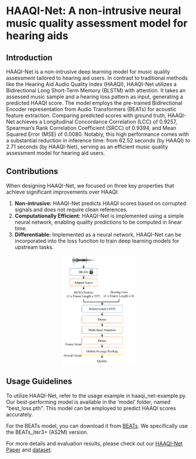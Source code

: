 # HAAQI-Net: A non-intrusive neural music quality assessment model for hearing aids

## Introduction
HAAQI-Net is a non-intrusive deep learning model for music quality assessment tailored to hearing aid users. In contrast to traditional methods like the Hearing Aid Audio Quality Index (HAAQI), HAAQI-Net utilizes a Bidirectional Long Short-Term Memory (BLSTM) with attention. It takes an assessed music sample and a hearing loss pattern as input, generating a predicted HAAQI score. The model employs the pre-trained Bidirectional Encoder representation from Audio Transformers (BEATs) for acoustic feature extraction. Comparing predicted scores with ground truth, HAAQI-Net achieves a Longitudinal Concordance Correlation (LCC) of 0.9257, Spearman’s Rank Correlation Coefficient (SRCC) of 0.9394, and Mean Squared Error (MSE) of 0.0080. Notably, this high performance comes with a substantial reduction in inference time: from 62.52 seconds (by HAAQI) to 2.71 seconds (by HAAQI-Net), serving as an efficient music quality assessment model for hearing aid users.

## Contributions
When designing HAAQI-Net, we focused on three key properties that achieve significant improvements over HAAQI:
1. **Non-intrusive:** HAAQI-Net predicts HAAQI scores based on corrupted signals and does not require clean references.
2. **Computationally Efficient:** HAAQI-Net is implemented using a simple neural network, enabling quality predictions to be computed in linear time.
3. **Differentiable:** Implemented as a neural network, HAAQI-Net can be incorporated into the loss function to train deep learning models for upstream tasks.

<p align="center">
  <img width="40%" src="https://github.com/dyahayumgw/HAAQI-Net/blob/main/pic/HAAQI-Net.png" alt="HAAQI-Net">
</p>

## Usage Guidelines
To utilize HAAQI-Net, refer to the usage example in haaqi_net-example.py. Our best-performing model is available in the 'model' folder, named "best_loss.pth". This model can be employed to predict HAAQI scores accurately.

For the BEATs model, you can download it from [BEATs](https://github.com/microsoft/unilm/tree/master/beats). We specifically use the BEATs_iter3+ (AS2M) version.

For more details and evaluation results, please check out our [HAAQI-Net Paper](https://arxiv.org/abs/2401.01145) and [dataset](https://t.ly/vLv29).
